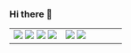 
### Hi there 👋

<!--
**magictomagic/magictomagic** is a ✨ _special_ ✨ repository because its `README.md` (this file) appears on your GitHub profile.

Here are some ideas to get you started:

- 🔭 I’m currently working on ...
- 🌱 I’m currently learning ...
- 👯 I’m looking to collaborate on ...
- 🤔 I’m looking for help with ...
- 💬 Ask me about ...
- 📫 How to reach me: ...
- 😄 Pronouns: ...
- ⚡ Fun fact: ...
-->
<table>
<tr>
<td valign="top" width="46%">
  <img src="https://github-readme-stats.vercel.app/api/pin/?username=magictomagic&repo=MagicAnchor&show_owner=true">
   <img src="https://github-readme-stats.vercel.app/api/pin/?username=magictomagic&repo=coSS&show_owner=true">
  <img src="https://github-readme-stats.vercel.app/api/pin/?username=magictomagic&repo=learn&show_owner=true">
  <img src="https://github-readme-stats.vercel.app/api/pin/?username=magictomagic&repo=WebSimplifyHUB&show_owner=true">
</td>
<td valign="top" width="54%">
  <img src="https://github-readme-stats.vercel.app/api?username=magictomagic&theme=highcontrast&show_icons=true&count_private=true">
  <img src="https://github-readme-stats.vercel.app/api/top-langs/?username=magictomagic&layout=compact&hide=html,TeX&langs_count=10">
</td>
</tr>

</table>




